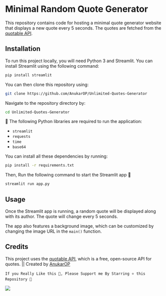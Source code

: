 # Minimal Random Quote Generator

This repository contains code for hosting a minimal quote generator website that displays a new quote every 5 seconds. The quotes are fetched from the [quotable API](https://api.quotable.io/). 

## Installation

To run this project locally, you will need Python 3 and Streamlit. You can install Streamlit using the following command:

```bash
pip install streamlit
```

You can then clone this repository using:

```bash
git clone https://github.com/AnukarOP/Unlimited-Quotes-Generator
```

Navigate to the repository directory by:

```bash
cd Unlimited-Quotes-Generator
```

📜 The following Python libraries are required to run the application:

- `streamlit`
- `requests`
- `time`
- `base64`

You can install all these dependencies by running:

```sh
pip install -r requirements.txt
```

Then, Run the following command to start the Streamlit app 🚀

```bash
streamlit run app.py
```

## Usage

Once the Streamlit app is running, a random quote will be displayed along with its author. The quote will change every 5 seconds. 

The app also features a background image, which can be customized by changing the image URL in the `main()` function.

## Credits

This project uses the [quotable API](https://api.quotable.io/), which is a free, open-source API for quotes. || Created by [AnukarOP](https://github.com/AnukarOP)

```If you Really Like this 💖, Please Support me By Starring ⭐ this Repository 👊```
  

<p>
                                         <img src=https://visitor-badge.laobi.icu/badge?page_id=AnukarOP.readme />
</p>

